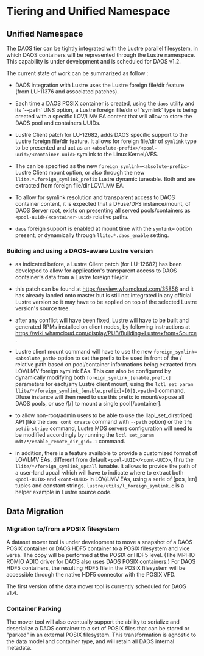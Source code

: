 # Tiering and Unified Namespace

## Unified Namespace

The DAOS tier can be tightly integrated with the Lustre parallel filesystem,
in which DAOS containers will be represented through the Lustre namespace.
This capability is under development and is scheduled for DAOS v1.2.

The current state of work can be summarized as follow :

-   DAOS integration with Lustre uses the Lustre foreign file/dir feature
    (from LU-11376 and associated patches).

-   Each time a DAOS POSIX container is created, using the `daos` utility and its
    '--path' UNS option, a Lustre foreign file/dir of 'symlink' type is being
    created with a specific LOV/LMV EA content that will allow to store the
    DAOS pool and containers UUIDs.

-   Lustre Client patch for LU-12682, adds DAOS specific support to the Lustre
    foreign file/dir feature. It allows for foreign file/dir of `symlink` type
    to be presented and act as an `<absolute-prefix>/<pool-uuid>/<container-uuid>`
    symlink to the Linux Kernel/VFS.

-   The <absolute-prefix> can be specified as the new `foreign_symlink=<absolute-prefix>`
    Lustre Client mount option, or also through the new `llite.*.foreign_symlink_prefix`
    Lustre dynamic tuneable. Both <pool-uuid> and <container-uuid> are
    extracted from foreign file/dir LOV/LMV EA.

-   To allow for symlink resolution and transparent access to DAOS
    container content, it is expected that a DFuse/DFS instance/mount, of
    DAOS Server root, exists on <absolute-prefix> presenting all served
    pools/containers as `<pool-uuid>/<container-uuid>` relative paths.

-   `daos` foreign support is enabled at mount time with the `symlink=` option
    present, or dynamically through `llite.*.daos_enable` setting.

### Building and using a DAOS-aware Lustre version

-   as indicated before, a Lustre Client patch (for LU-12682) has been developed
    to allow for application's transparent access to DAOS container's data
    from a Lustre foreign file/dir.

-   this patch can be found at https://review.whamcloud.com/35856 and it has
    already landed onto master but is still not integrated in any official
    Lustre version so it may have to be applied on top of the selected Lustre
    version's source tree.

-   after any conflict will have been fixed, Lustre will have to be built and
    generated RPMs installed on client nodes, by following instructions at
    https://wiki.whamcloud.com/display/PUB/Building+Lustre+from+Source .

-   Lustre client mount command will have to use the new
    `foreign_symlink=<absolute_path>` option to set the prefix to be used in
    front of the <pool-UUID>/<cont-UUID> relative path based on pool/container
    informations being extracted from LOV/LMV foreign symlink EAs. This can also
    be configured by dynamically modifying both `foreign_symlink_[enable,prefix]`
    parameters for each/any Lustre client mount, using the
    `lctl set_param llite/*/foreign_symlink_[enable,prefix]=[0|1,<path>]` command.
    Dfuse instance will then need to use this prefix to mount/expose all
    DAOS pools, or use <prefix>/<pool-UUID>[/<cont-UUID>] to mount a
    single pool[/container].

-   to allow non-root/admin users to be able to use the llapi_set_dirstripe()
    API (like the `daos cont create` command with `--path` option) or the
    `lfs setdirstripe` command, Lustre MDS servers configuration will need to
    be modified accordingly by running the
    `lctl set_param mdt/*/enable_remote_dir_gid=-1` command.

-   in addition, there is a feature available to provide a customized format
    of LOV/LMV EAs, different from default `<pool-UUID>/<cont-UUID>`, thru the
    `llite/*/foreign_symlink_upcall` tunable. It allows to provide the path
    of a user-land upcall which will have to indicate  where to extract both
    `<pool-UUID>` and `<cont-UUID>` in LOV/LMV EAs, using a serie of [pos, len]
    tuples and constant strings. `lustre/utils/l_foreign_symlink.c` is a helper
    example in Lustre source code.

## Data Migration

### Migration to/from a POSIX filesystem

A dataset mover tool is under development to move a snapshot of a DAOS POSIX
container or DAOS HDF5 container to a POSIX filesystem and vice versa. 
The copy will be performed at the POSIX or HDF5 level. 
(The MPI-IO ROMIO ADIO driver for DAOS also uses DAOS POSIX containers.)
For DAOS HDF5 containers, the resulting HDF5 file in the POSIX filesystem 
will be accessible through the native HDF5 connector with the POSIX VFD.

The first version of the data mover tool is currently scheduled for DAOS v1.4.

### Container Parking

The mover tool will also eventually support the ability to serialize and
deserialize a DAOS container to a set of POSIX files that can be stored or
"parked" in an external POSIX filesystem. This transformation is agnostic to the
data model and container type, and will retain all DAOS internal metadata.
